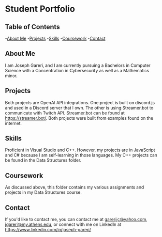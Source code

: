 # Student Portfolio
## Table of Contents

-[About Me](#about-me)
-[Projects](#projects)
-[Skills](#skills)
-[Coursework](#coursework)
-[Contact](#contact)

## About Me 

I am Joseph Gareri, and I am currently pursuing a Bachelors in Computer Science with a Concentration in Cybersecurity as well as a Mathematics minor. 

## Projects

Both projects are OpenAI API integrations. One project is built on discord.js and used in a Discord server that I own. The other is using Streamer.bot to communicate with Twitch API. Streamer.bot can be found at 
https://streamer.bot/. Both projects were built from examples found on the internet.

## Skills

Proficient in Visual Studio and C++. However, my projects are in JavaScript and C# because I am self-learning in those languages. My C++ projects can be found in the Data Structures folder.

## Coursework

As discussed above, this folder contains my various assignments and projects in my Data Structures course.

## Contact

If you'd like to contact me, you can contact me at garerijc@yahoo.com, jgareri@my.athens.edu, or connect with me on LinkedIn at https://www.linkedin.com/in/joseph-gareri/
